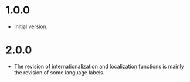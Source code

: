 # 1.0.0
- Initial version.


# 2.0.0
- The revision of internationalization and localization functions is mainly the revision of some language labels.